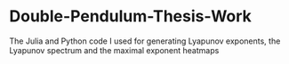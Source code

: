 # Double-Pendulum-Thesis-Work
The Julia and Python code I used for generating Lyapunov exponents, the Lyapunov spectrum and the  maximal exponent heatmaps

